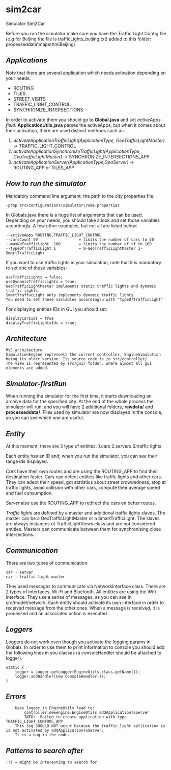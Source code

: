 # sim2car
Simulator Sim2Car

Before you run the simulator make sure you have the Traffic Light Config file (e.g for Beijing the file is trafficLights_beijing.txt) added to this folder:
processeddata\maps\XmlBeijing\

## *Applications*
Note that there are several application which needs activation depending on your needs:
- ROUTING
- TILES
- STREET_VISITS
- TRAFFIC_LIGHT_CONTROL
- SYNCHRONIZE_INTERSECTIONS

In order to activate them you should go to **Global.java** and set  *activeApps field*.
**ApplicationUtils.java** parses the activeApps, but when it comes about their activation, there are used distinct methods such as:
1. *activateApplicationTrafficLight(ApplicationType, GeoTrafficLightMaster)* -> TRAFFIC_LIGHT_CONTROL
2. *activateApplicationSynchronizeTrafficLight(ApplicationType, GeoTrafficLightMaster)* -> SYNCHRONIZE_INTERSECTIONS_APP
3. *activateApplicationServer(ApplicationType,GeoServer)* -> ROUTING_APP or TILES_APP

## *How to run the simulator*
Mandatory command line argument: the path to the city properties file. 

    -prop src\configurations\simulator\rome.properties

In Globals.java there is a huge list of arguments that can be used. Depending on your needs, you should
take a look and set those variables accordingly. A few other examples, but not all are listed below:

    --activeApps ROUTING,TRAFFIC_LIGHT_CONTROL
    --carsCount 50                  = limits the number of cars to 50
    --maxNoTrafficLight  100        = limits the number of tf to 100
    --typeOfTrafficLight 1          = 0-GeoTrafficLightMaster 1-SmartTrafficLight

If you want to use traffic lights in your simulation, note that it is mandatory to set one of these variables:

    useTrafficLights = false;
    useDynamicTrafficLights = true;
    GeoTrafficLightMaster implements static traffic lights and dynamic traffic lights.
    SmartTraffucLight only implements dynamic traffic lights.
    You need to set these variables accordinglu with "typeOfTrafficLight"

For displaying entities IDs in GUI you should set:

    displayCarsIds = true
    displayTrafficLightsIds = true;

## *Architecture*

    MVC architecture
    SimulationEngine represents the current controller, EngineSimulation being its older version. Its source code is in src/controller/.
    The view is represented by src/gui/ folder, where almost all gui elements are added.


## *Simulator-firstRun*
When running the simulator for the first time, it starts downloading an archive data for the specified city. At the end
of the whole process the simulator will run, and you will have 2 additional folders, **rawdata/** and **processeddata/**.
Files used by simulator are now displayed in the console, so you can see which one are useful.

## *Entity*
At this moment, there are 3 type of entities:
    1.cars
    2.servers
    3.traffic lights

Each entity has an ID and, when you run the simulator, you can see their range ids displayed.

*Cars* have their own routes and are using the ROUTING_APP to find their destination faster. Cars can detect entities like 
traffic lights and other cars. They can adept their speed, got statistics about street crowdedness, stop at traffic lights,
avoid collision with other cars, compute their average speed and fuel consumption.

*Server* also use the ROUTING_APP to redirect the cars on better routes.

*Traffic lights* are defined by a master and additional traffic lights slaves. The master can be a GeoTrafficLightMaster
or a SmartTrafficLight. The slaves are always instances of TrafficLightViews class and are not considered entities. Masters
can communicate between them for synchronizing close intersections.


## *Communication*  
There are two types of communication:

    car - server  
    car - traffic light master

They used messages to communicate via NetworkInterface class. 
There are 2 types of interfaces, Wi-Fi and Bluetooth.
All entities are using the Wifi-Interface. They use a series of messages, as you can see in src/model/network.
Each entity should activate its own interface in order to received message from the other ones. When a message is received,
it is processed and an associated action is executed.


## *Loggers*
Loggers do not work even though you activate the logging params in Globals. In order to use them to print information to console
you should add the following lines in you classes (a consoleHandler should be attached to logger).
    
    static {
		logger = Logger.getLogger(EngineUtils.class.getName());
		logger.addHandler(new ConsoleHandler());
	}

## *Errors*
        Uses logger in EngineUtils lead to:
            controller.newengine.EngineUtils addApplicationToServer
            INFO:  Failed to create application with type TRAFFIC_LIGHT_CONTROL_APP
        This log SHOULD NOT occur because the traffic_light apllication is is not activated by addApplicationToServer.
        It is a bug in the code.

## *Patterns to search after*
    !!! = might be interesting to search for
    
    